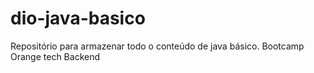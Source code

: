 # dio-java-basico

Repositório para armazenar todo o conteúdo de java básico.
Bootcamp Orange tech Backend

